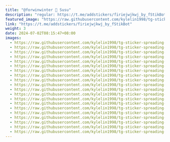 ```yaml
---
title: "@forwinwinter 🤍 Susu"
description: "regular: https://t.me/addstickers/firiejwjkwj_by_fStikBot"
featured_image: "https://raw.githubusercontent.com/kylelin1998/tg-sticker-spreading-worldwide-images/main/img/9ab24296-1494-424c-aa5a-6d01fb6010b5.jpg"
link: "https://t.me/addstickers/firiejwjkwj_by_fStikBot"
weight: 3
date: 2024-07-02T08:15:47+08:00
images:
  - https://raw.githubusercontent.com/kylelin1998/tg-sticker-spreading-worldwide-images/main/img/9ab24296-1494-424c-aa5a-6d01fb6010b5.jpg
  - https://raw.githubusercontent.com/kylelin1998/tg-sticker-spreading-worldwide-images/main/img/e95b6521-e18a-41e7-ba6a-6f643a1d01c5.jpg
  - https://raw.githubusercontent.com/kylelin1998/tg-sticker-spreading-worldwide-images/main/img/8ca3d616-1a1f-4da0-a977-f61d88661a85.jpg
  - https://raw.githubusercontent.com/kylelin1998/tg-sticker-spreading-worldwide-images/main/img/7fd0efd0-5b5f-4a0a-ad33-525c70622f71.jpg
  - https://raw.githubusercontent.com/kylelin1998/tg-sticker-spreading-worldwide-images/main/img/72fae671-d342-4388-915e-59a79dae372f.jpg
  - https://raw.githubusercontent.com/kylelin1998/tg-sticker-spreading-worldwide-images/main/img/0f1be7e6-c67f-42d9-bb11-b99b1e992e5d.jpg
  - https://raw.githubusercontent.com/kylelin1998/tg-sticker-spreading-worldwide-images/main/img/a5cc4693-de06-4ecc-9936-035429ecd4b9.jpg
  - https://raw.githubusercontent.com/kylelin1998/tg-sticker-spreading-worldwide-images/main/img/4b613a55-4143-4b0f-b93f-a04b930086dd.jpg
  - https://raw.githubusercontent.com/kylelin1998/tg-sticker-spreading-worldwide-images/main/img/7715c48a-868a-437e-b9a5-acc2036a7023.jpg
  - https://raw.githubusercontent.com/kylelin1998/tg-sticker-spreading-worldwide-images/main/img/5485aabc-98f2-4cf6-85c2-0d3dfd7d2ffa.jpg
  - https://raw.githubusercontent.com/kylelin1998/tg-sticker-spreading-worldwide-images/main/img/0255193d-b971-4016-a48e-848630428197.jpg
  - https://raw.githubusercontent.com/kylelin1998/tg-sticker-spreading-worldwide-images/main/img/0ddb926b-5b0a-4df9-9e5d-d4c9d330d2bb.jpg
  - https://raw.githubusercontent.com/kylelin1998/tg-sticker-spreading-worldwide-images/main/img/11067bad-41de-40e1-83c4-8c2a7020298c.jpg
  - https://raw.githubusercontent.com/kylelin1998/tg-sticker-spreading-worldwide-images/main/img/d5ce239a-7ab1-4ff4-b823-a34b0d11ccab.jpg
  - https://raw.githubusercontent.com/kylelin1998/tg-sticker-spreading-worldwide-images/main/img/c9883eb3-8bd6-4af2-9270-67c48b8ebf21.jpg
  - https://raw.githubusercontent.com/kylelin1998/tg-sticker-spreading-worldwide-images/main/img/e879db6a-0cbc-4711-9399-3aac0f7a5d46.jpg
  - https://raw.githubusercontent.com/kylelin1998/tg-sticker-spreading-worldwide-images/main/img/2f5d9eed-57d8-4a6c-8864-ac1aa6702fdb.jpg
  - https://raw.githubusercontent.com/kylelin1998/tg-sticker-spreading-worldwide-images/main/img/9fe3cf05-98e7-4078-85e8-5944a2e01f97.jpg
  - https://raw.githubusercontent.com/kylelin1998/tg-sticker-spreading-worldwide-images/main/img/99c36b62-b96a-4753-8547-fbdb3fab3e17.jpg
  - https://raw.githubusercontent.com/kylelin1998/tg-sticker-spreading-worldwide-images/main/img/bd08add6-b125-4d24-bcb1-6cab584b339e.jpg
---
```

